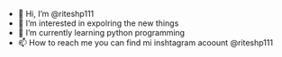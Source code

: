 - 👋 Hi, I’m @riteshp111
- 👀 I’m interested in expolring the new things
- 🌱 I’m currently learning python programming
- 📫 How to reach me you can find mi inshtagram acoount @riteshp111
  

<!---
riteshp111/riteshp111 is a ✨ special ✨ repository because its `README.md` (this file) appears on your GitHub profile.
You can click the Preview link to take a look at your changes.
--->
